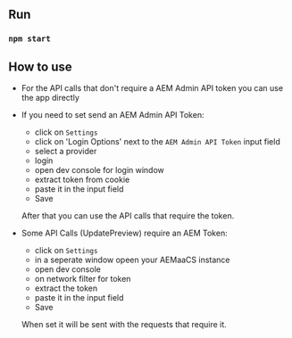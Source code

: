 ## Run

### `npm start`

## How to use
- For the API calls that don't require a AEM Admin API token you 
can use the app directly
- If you need to set send an AEM Admin API Token:
  - click on `Settings`
  - click on 'Login Options' next to the `AEM Admin API Token` input field
  - select a provider
  - login
  - open dev console for login window
  - extract token from cookie
  - paste it in the input field
  - Save

  After that you can use the API calls that require the token.
- Some API Calls (UpdatePreview) require an AEM Token:
  - click on `Settings`
  - in a seperate window opeen your AEMaaCS instance
  - open dev console
  - on network filter for token
  - extract the token 
  - paste it in the input field
  - Save

  When set it will be sent with the requests that require it.


